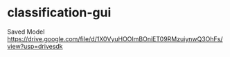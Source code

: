 # classification-gui

Saved Model
https://drive.google.com/file/d/1X0VyuHOOImBOniET09RMzuiynwQ3OhFs/view?usp=drivesdk
